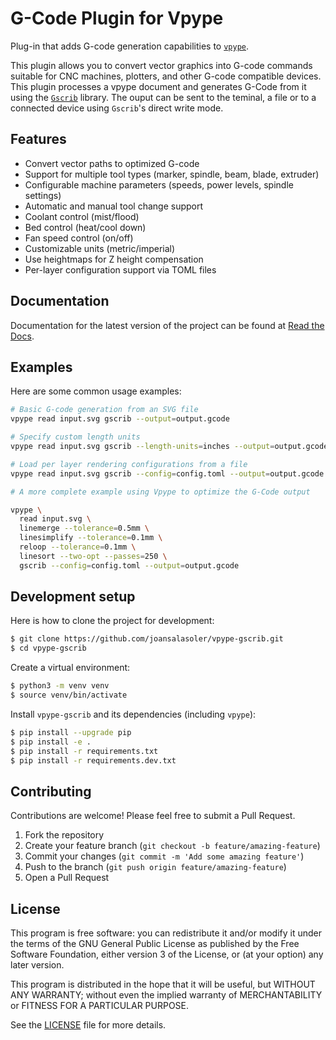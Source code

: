 # G-Code Plugin for Vpype

Plug-in that adds G-code generation capabilities to [`vpype`](https://github.com/abey79/vpype).

This plugin allows you to convert vector graphics into G-code commands
suitable for CNC machines, plotters, and other G-code compatible devices.
This plugin processes a vpype document and generates G-Code from it
using the [`Gscrib`](https://github.com/joansalasoler/gscrib) library.
The ouput can be sent to the teminal, a file or to a connected device
using `Gscrib`'s direct write mode.

## Features

- Convert vector paths to optimized G-code
- Support for multiple tool types (marker, spindle, beam, blade, extruder)
- Configurable machine parameters (speeds, power levels, spindle settings)
- Automatic and manual tool change support
- Coolant control (mist/flood)
- Bed control (heat/cool down)
- Fan speed control (on/off)
- Customizable units (metric/imperial)
- Use heightmaps for Z height compensation
- Per-layer configuration support via TOML files

## Documentation

Documentation for the latest version of the project can be found at
[Read the Docs](https://vpype-gscrib.readthedocs.io/en/latest/).

## Examples

Here are some common usage examples:

```bash
# Basic G-code generation from an SVG file
vpype read input.svg gscrib --output=output.gcode

# Specify custom length units
vpype read input.svg gscrib --length-units=inches --output=output.gcode

# Load per layer rendering configurations from a file
vpype read input.svg gscrib --config=config.toml --output=output.gcode

# A more complete example using Vpype to optimize the G-Code output

vpype \
  read input.svg \
  linemerge --tolerance=0.5mm \
  linesimplify --tolerance=0.1mm \
  reloop --tolerance=0.1mm \
  linesort --two-opt --passes=250 \
  gscrib --config=config.toml --output=output.gcode
```

## Development setup

Here is how to clone the project for development:

```bash
$ git clone https://github.com/joansalasoler/vpype-gscrib.git
$ cd vpype-gscrib
```

Create a virtual environment:

```bash
$ python3 -m venv venv
$ source venv/bin/activate
```

Install `vpype-gscrib` and its dependencies (including `vpype`):

```bash
$ pip install --upgrade pip
$ pip install -e .
$ pip install -r requirements.txt
$ pip install -r requirements.dev.txt
```

## Contributing

Contributions are welcome! Please feel free to submit a Pull Request.

1. Fork the repository
2. Create your feature branch (```git checkout -b feature/amazing-feature```)
3. Commit your changes (```git commit -m 'Add some amazing feature'```)
4. Push to the branch (```git push origin feature/amazing-feature```)
5. Open a Pull Request

## License

This program is free software: you can redistribute it and/or modify
it under the terms of the GNU General Public License as published by
the Free Software Foundation, either version 3 of the License, or
(at your option) any later version.

This program is distributed in the hope that it will be useful,
but WITHOUT ANY WARRANTY; without even the implied warranty of
MERCHANTABILITY or FITNESS FOR A PARTICULAR PURPOSE.

See the [LICENSE](LICENSE) file for more details.
